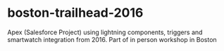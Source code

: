 # boston-trailhead-2016

Apex (Salesforce Project) using lightning components, triggers and smartwatch integration from 2016. Part of in person workshop in Boston
